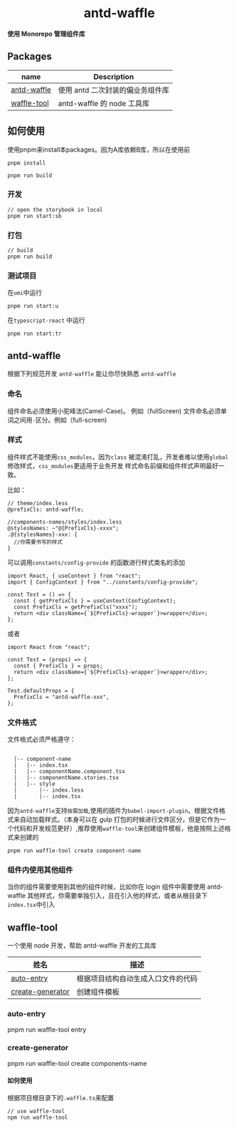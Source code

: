 <h1 align="center">antd-waffle</h1>

**使用 Monorepo 管理组件库**

## Packages

| name                                                                                          | Description                      |
| --------------------------------------------------------------------------------------------- | -------------------------------- |
| [antd-waffle](https://github.com/FengBeans/antd-waffle/tree/feature/mdx/packages)             | 使用 antd 二次封装的偏业务组件库 |
| [waffle-tool](https://github.com/FengBeans/antd-waffle/tree/feature/mdx/packages/waffle-tool) | antd-waffle 的 node 工具库       |

## 如何使用
使用pnpm来install本packages。因为A库依赖B库，所以在使用前
```
pnpm install 

pnpm run build
```
### 开发

```
// open the storybook in local
pnpm run start:sb
```

### 打包

```
// build
pnpm run build
```

### 测试项目

在`umi`中运行

```
pnpm run start:u

```

在`typescript-react` 中运行

```
pnpm run start:tr
```

## antd-waffle

根据下列规范开发 `antd-waffle` 能让你尽快熟悉 `antd-waffle`

### 命名

组件命名必须使用小驼峰法(Camel-Case)。 例如（fullScreen)
文件命名必须单词之间用`-`区分。例如（full-screen)

### 样式

组件样式不能使用`css_modules`，因为`class` 被混淆打乱，开发者难以使用`global`修改样式，`css_modules`更适用于业务开发
样式命名前缀和组件样式声明最好一致。

比如：

```less
// theme/index.less
@prefixCls: antd-waffle;

//components-names/styles/index.less
@stylesNames: ~"@{PrefixCls}-xxxx";
.@{stylesNames}-xxx: {
  //你需要书写的样式
}
```

可以调用`constants/config-provide` 的函数进行样式类名的添加

```tsx
import React, { useContext } from "react";
import { ConfigContext } from "../constants/config-provide";

const Test = () => {
  const { getPrefixCls } = useContext(ConfigContext);
  const PrefixCls = getPrefixCls("xxxx");
  return <div className={`${PrefixCls}-wrapper`}>wrapper</div>;
};
```

或者

```tsx
import React from "react";

const Test = (props) => {
  const { PrefixCls } = props;
  return <div className={`${PrefixCls}-wrapper`}>wrapper</div>;
};

Test.defaultProps = {
  PrefixCls = "antd-waffle-xxx",
};
```

### 文件格式

文件格式必须严格遵守：

```

  |-- component-name
  |   |-- index.tsx
  |   |-- componentName.component.tsx
  |   |-- componentName.stories.tsx
  |   |-- style
  |       |-- index.less
  |       |-- index.tsx

```

因为`antd-waffle`支持`按需加载`,使用的插件为`babel-import-plugin`。根据文件格式来自动加载样式。（本身可以在 gulp 打包的时候进行文件区分，但是它作为一个代码和开发规范更好）,推荐使用`waffle-tool`来创建组件模板，他是按照上述格式来创建的

```
pnpm run waffle-tool create component-name
```

### 组件内使用其他组件

当你的组件需要使用到其他的组件时候，比如你在 login 组件中需要使用 antd-waffle 其他样式，你需要单独引入，且在引入他的样式，或者从根目录下`index.tsx`中引入

## waffle-tool

一个使用 node 开发，帮助 antd-waffle 开发的工具库

| 姓名                                                                                                                               | 描述                               |
| ---------------------------------------------------------------------------------------------------------------------------------- | ---------------------------------- |
| [auto-entry](https://github.com/FengBeans/antd-waffle/blob/feature/mdx/packages/waffle-tool/auto-entry/create-components-entry.js) | 根据项目结构自动生成入口文件的代码 |
| [create-generator](https://github.com/FengBeans/antd-waffle/tree/master/packages/waffle-tool/create-generator)                     | 创建组件模板                       |

### auto-entry

pnpm run waffle-tool entry

### create-generator

pnpm run waffle-tool create components-name

#### 如何使用

根据项目根目录下的`.waffle.ts`来配置

```
// use waffle-tool
npm run waffle-tool
```
